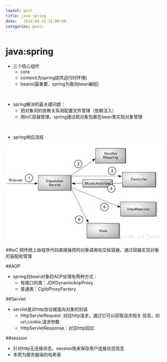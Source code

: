```yaml
---
layout: post
title: java spring
date:   2014-04-15 12:00:00
categories: posts
---
```

java:spring
===
+ 三个核心组件
	+ core
	+ context(为spring提供运行时环境)
	+ beans(最重要，spring为面向bean编程)


<br/>

+ spring解决的最关键问题：
 	+ 把对象间的依赖关系用配置文件管理（依赖注入）
 	+ 用IoC容器管理，spring通过把对象包裹在bean里实现对象管理

<br/>

+ spring响应流程

![image](../images/20130921205445062.jpg)
 	

##IoC
把传统上由程序代码直接操控的对象调用权交给容器，通过容器实现对象的装配和管理

##AOP
+ spring对bean对象的AOP处理有两种方式：
	+ 有接口的类：JDKDynamicAopProxy
	+ 普通类：CglibProxyFactory


##Servlet
+ servlet是对http协议做面向对象的封装
	+ HttpServletRequest :对应http请求，通过它可以获取请求相关	信息，如url,cookie,请求参数
	+ HttpServletResponse：对应http回应


##session
+ 针对http无连接状态，session用来保存用户连接状态信息
+ 本质为服务器端的哈希表



